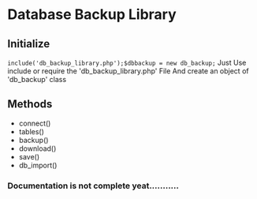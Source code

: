 # Database Backup Library 
## Initialize
`include('db_backup_library.php');$dbbackup = new db_backup;`
	Just Use include or require the 'db_backup_library.php' File
	And create an object of 'db_backup' class


## Methods
	
* connect() 
* tables()
* backup()
* download()
* save()
* db_import()

### Documentation is not complete yeat...........
